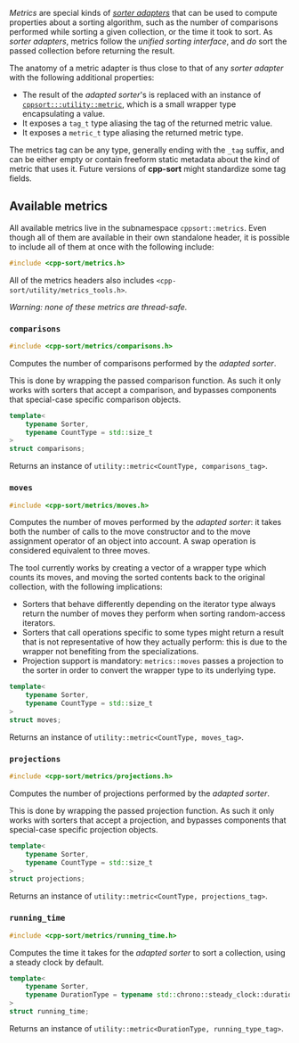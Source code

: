 *Metrics* are special kinds of [*sorter adapters*][sorter-adapters] that can be used to compute properties about a sorting algorithm, such as the number of comparisons performed while sorting a given collection, or the time it took to sort. As *sorter adapters*, metrics follow the *unified sorting interface*, and *do* sort the passed collection before returning the result.

The anatomy of a metric adapter is thus close to that of any *sorter adapter* with the following additional properties:
* The result of the *adapted sorter*'s is replaced with an instance of [`cppsort:::utility::metric`][utility-metrics-tools], which is a small wrapper type encapsulating a value.
* It exposes a `tag_t` type aliasing the tag of the returned metric value.
* It exposes a `metric_t` type aliasing the returned metric type.

The metrics tag can be any type, generally ending with the `_tag` suffix, and can be either empty or contain freeform static metadata about the kind of metric that uses it. Future versions of **cpp-sort** might standardize some tag fields.

## Available metrics

All available metrics live in the subnamespace `cppsort::metrics`. Even though all of them are available in their own standalone header, it is possible to include all of them at once with the following include:

```cpp
#include <cpp-sort/metrics.h>
```

All of the metrics headers also includes `<cpp-sort/utility/metrics_tools.h>`.

*Warning: none of these metrics are thread-safe.*

### `comparisons`

```cpp
#include <cpp-sort/metrics/comparisons.h>
```

Computes the number of comparisons performed by the *adapted sorter*.

This is done by wrapping the passed comparison function. As such it only works with sorters that accept a comparison, and bypasses components that special-case specific comparison objects.

```cpp
template<
    typename Sorter,
    typename CountType = std::size_t
>
struct comparisons;
```

Returns an instance of `utility::metric<CountType, comparisons_tag>`.

### `moves`

```cpp
#include <cpp-sort/metrics/moves.h>
```

Computes the number of moves performed by the *adapted sorter*: it takes both the number of calls to the move constructor and to the move assignment operator of an object into account. A swap operation is considered equivalent to three moves.

The tool currently works by creating a vector of a wrapper type which counts its moves, and moving the sorted contents back to the original collection, with the following implications:
* Sorters that behave differently depending on the iterator type always return the number of moves they perform when sorting random-access iterators.
* Sorters that call operations specific to some types might return a result that is not representative of how they actually perform: this is due to the wrapper not benefiting from the specializations.
* Projection support is mandatory: `metrics::moves` passes a projection to the sorter in order to convert the wrapper type to its underlying type.

```cpp
template<
    typename Sorter,
    typename CountType = std::size_t
>
struct moves;
```

Returns an instance of `utility::metric<CountType, moves_tag>`.

### `projections`

```cpp
#include <cpp-sort/metrics/projections.h>
```

Computes the number of projections performed by the *adapted sorter*.

This is done by wrapping the passed projection function. As such it only works with sorters that accept a projection, and bypasses components that special-case specific projection objects.

```cpp
template<
    typename Sorter,
    typename CountType = std::size_t
>
struct projections;
```

Returns an instance of `utility::metric<CountType, projections_tag>`.

### `running_time`

```cpp
#include <cpp-sort/metrics/running_time.h>
```

Computes the time it takes for the *adapted sorter* to sort a collection, using a steady clock by default.

```cpp
template<
    typename Sorter,
    typename DurationType = typename std::chrono::steady_clock::duration
>
struct running_time;
```

Returns an instance of `utility::metric<DurationType, running_type_tag>`.


  [sorter-adapters]: Sorter-adapters.md
  [utility-metrics-tools]: Miscellaneous-utilities.md#metrics-tools